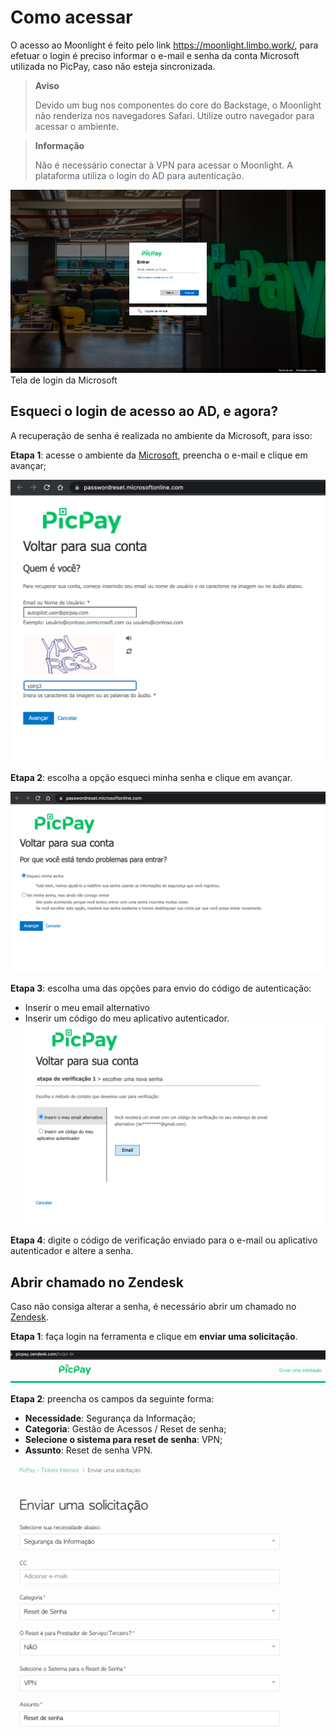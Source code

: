 # Como acessar

O acesso ao Moonlight é feito pelo link https://moonlight.limbo.work/, para efetuar o login é preciso informar o e-mail e senha da conta Microsoft utilizada no PicPay, caso não esteja sincronizada.

> **Aviso**
>
> Devido um bug nos componentes do core do Backstage, o Moonlight não renderiza nos navegadores Safari. Utilize outro navegador para acessar o ambiente.

> **Informação**
>
> Não é necessário conectar à VPN para acessar o Moonlight. A plataforma utiliza o login do AD para autenticação.

![Tela de login da Microsoft](img/ad-login.png)
Tela de login da Microsoft

## Esqueci o login de acesso ao AD, e agora?

A recuperação de senha é realizada no ambiente da Microsoft, para isso:

**Etapa 1**: acesse o ambiente da [Microsoft](https://passwordreset.microsoftonline.com/), preencha o e-mail e clique em avançar;

![Tela para informar o e-mail](img/login-01.png)

**Etapa 2**: escolha a opção esqueci minha senha e clique em avançar.

![Tela para selecionar o motivo do alteração de senha](img/login-02.png)

**Etapa 3**: escolha uma das opções para envio do código de autenticação:

- Inserir o meu email alternativo
- Inserir um código do meu aplicativo autenticador.
  ![Tela para escolher o tipo de envio do código autenticador da Microsoft](img/login-03.png)

**Etapa 4**: digite o código de verificação enviado para o e-mail ou aplicativo autenticador e altere a senha.

## Abrir chamado no Zendesk

Caso não consiga alterar a senha, é necessário abrir um chamado no [Zendesk](https://picpay.zendesk.com/hc/pt-br/requests/new).

**Etapa 1**: faça login na ferramenta e clique em **enviar uma solicitação**.

![Tela com a opção de enviar solicitação](img/login-04.png)

**Etapa 2**: preencha os campos da seguinte forma:

- **Necessidade**: Segurança da Informação;
- **Categoria**: Gestão de Acessos / Reset de senha;
- **Selecione o sistema para reset de senha**: VPN;
- **Assunto**: Reset de senha VPN.

![Tela para preenchimento dos campos e envio da solicitação](img/login-05.png)
